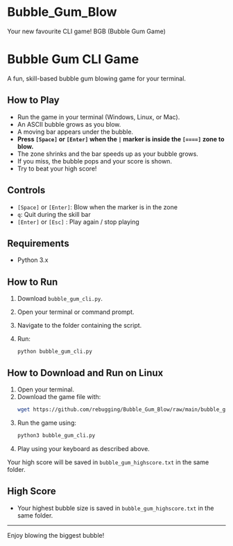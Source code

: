 # Bubble_Gum_Blow
Your new favourite CLI game! BGB (Bubble Gum Game)

# Bubble Gum CLI Game

A fun, skill-based bubble gum blowing game for your terminal.  

## How to Play

- Run the game in your terminal (Windows, Linux, or Mac).
- An ASCII bubble grows as you blow.
- A moving bar appears under the bubble.
- **Press `[Space]` or `[Enter]` when the `|` marker is inside the `[====]` zone to blow.**
- The zone shrinks and the bar speeds up as your bubble grows.
- If you miss, the bubble pops and your score is shown.
- Try to beat your high score!

## Controls

- `[Space]` or `[Enter]`: Blow when the marker is in the zone
- `q`: Quit during the skill bar
- `[Enter]` or `[Esc]` : Play again / stop playing

## Requirements

- Python 3.x

## How to Run

1. Download `bubble_gum_cli.py`.
2. Open your terminal or command prompt.
3. Navigate to the folder containing the script.
4. Run:

   ```
   python bubble_gum_cli.py
   ```

## How to Download and Run on Linux

1. Open your terminal.
2. Download the game file with:
   ```sh
   wget https://github.com/rebugging/Bubble_Gum_Blow/raw/main/bubble_gum_cli.py
   ```
3. Run the game using:
   ```sh
   python3 bubble_gum_cli.py
   ```
4. Play using your keyboard as described above.

Your high score will be saved in `bubble_gum_highscore.txt` in the same folder.

## High Score

- Your highest bubble size is saved in `bubble_gum_highscore.txt` in the same folder.

---

Enjoy blowing the biggest bubble!
